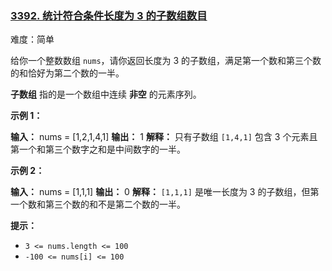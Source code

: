 ### [3392\. 统计符合条件长度为 3 的子数组数目](https://leetcode.cn/problems/count-subarrays-of-length-three-with-a-condition/)

难度：简单

给你一个整数数组 `nums`，请你返回长度为 $3$ 的子数组，满足第一个数和第三个数的和恰好为第二个数的一半。

**子数组** 指的是一个数组中连续 **非空** 的元素序列。

**示例 1：**

**输入：** nums = [1,2,1,4,1]
**输出：** 1
**解释：**
只有子数组 `[1,4,1]` 包含 3 个元素且第一个和第三个数字之和是中间数字的一半。

**示例 2：**

**输入：** nums = [1,1,1]
**输出：** 0
**解释：**
`[1,1,1]` 是唯一长度为 3 的子数组，但第一个数和第三个数的和不是第二个数的一半。

**提示：**

- `3 <= nums.length <= 100`
- `-100 <= nums[i] <= 100`
